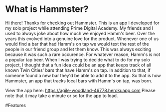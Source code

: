 # What is Hammster?

Hi there! Thanks for checking out Hammster. This is an app I developed for my solo project while attending Prime Digital Academy. My friends and I used to always joke about how much we enjoyed Hamm's beer. Over the years this evolved into a genuine love for the product. Whenever one of us would find a bar that had Hamm's on tap we would text the rest of the people in our friend group and let them know. This was always exciting because it was such a rare occurence. For whatever reason, Hamm's is not a popular tap beer. When I was trying to decide what to do for my solo project, I thought that a fun idea could be an app that keeps track of all known Twin Cities' bars that have Hamm's on tap. In addition to that, if someone found a new bar they'd be able to add it to the app. So that is how Hammster, an app that tracks local bars with Hamm's on tap, was born.

View the app here: https://agile-woodland-46778.herokuapp.com
Please note that it may take a minute or so for the app to load.

#Features

